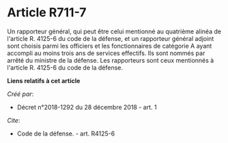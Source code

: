 # Article R711-7

Un rapporteur général, qui peut être celui mentionné au quatrième alinéa de l'article R. 4125-6 du code de la défense, et un
rapporteur général adjoint sont choisis parmi les officiers et les fonctionnaires de catégorie A ayant accompli au moins
trois ans de services effectifs. Ils sont nommés par arrêté du ministre de la défense. Les rapporteurs sont ceux mentionnés à
l'article R. 4125-6 du code de la défense.

**Liens relatifs à cet article**

_Créé par_:

  - Décret n°2018-1292 du 28 décembre 2018 - art. 1

_Cite_:

  - Code de la défense. - art. R4125-6
